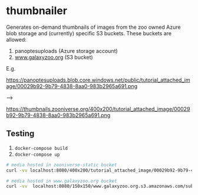 # thumbnailer

Generates on-demand thumbnails of images from the zoo
owned Azure blob storage and (currently) specific S3 buckets. These buckets are allowed:

1. panoptesuploads (Azure storage account)
2. www.galaxyzoo.org (S3 bucket)

E.g.

https://panoptesuploads.blob.core.windows.net/public/tutorial_attached_image/00029b92-9b79-4838-8aa0-983b2965a691.png

-->

https://thumbnails.zooniverse.org/400x200/tutorial_attached_image/00029b92-9b79-4838-8aa0-983b2965a691.png

## Testing

1. `docker-compose build`
2. `docker-compose up`

``` bash
# media hosted in zooniverse-static bucket
curl -vv localhost:8080/400x200/tutorial_attached_image/00029b92-9b79-4838-8aa0-983b2965a691.png

# media hosted in www.galaxyzoo.org bucket
curl -vv  localhost:8080/150x150/www.galaxyzoo.org.s3.amazonaws.com/subjects/standard/1237646586100384096.jpg
```
